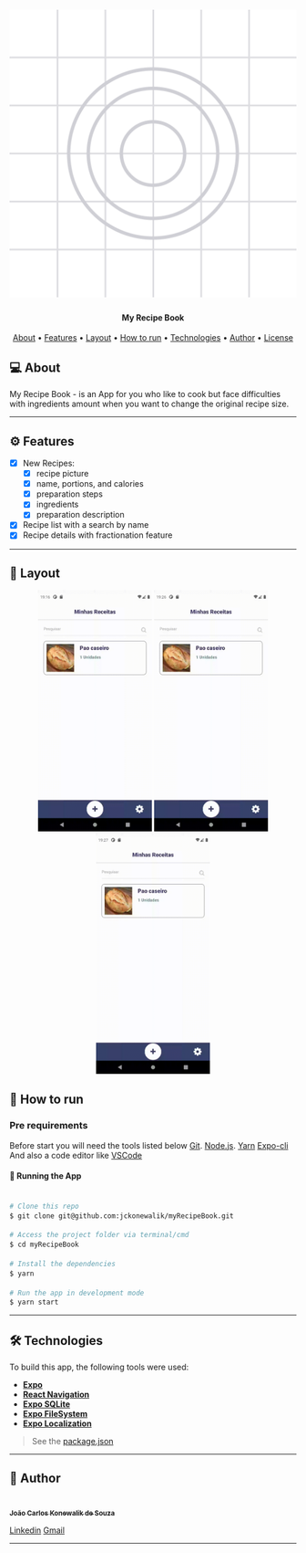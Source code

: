 <h1 align="center">
    <img alt="MyRecipeBook" title="#MyRecipeBook" src="./assets/adaptive-icon.png" />
</h1>
<h4 align="center"> 
	My Recipe Book
</h4>
<p align="center">
 <a href="#-about">About</a> •
 <a href="#-features">Features</a> •
 <a href="#-layout">Layout</a> • 
 <a href="#-how-to-run">How to run</a> • 
 <a href="#-technologies">Technologies</a> • 
 <a href="#-author">Author</a> • 
 <a href="#user-content-license">License</a>
</p>

## 💻 About

My Recipe Book - is an App for you who like to cook but face difficulties with ingredients amount when you want to change the original recipe size.

---

## ⚙️ Features

- [x] New Recipes:
  - [x] recipe picture
  - [x] name, portions, and calories
  - [x] preparation steps
  - [x] ingredients
  - [x] preparation description

- [x] Recipe list with a search by name
- [x] Recipe details with fractionation feature
  
---

## 🎨 Layout

<p align="center">
  <img alt="MyRecipeBook" title="#MyRecipeBook" src="./assets/myRecipeBook.gif" width="200px">
  <img alt="MyRecipeBook Edit" title="#MyRecipeBook_edit" src="./assets/myRecipeBook_edit.gif" width="200px">
  <img alt="MyRecipeBook Delete" title="#MyRecipeBook_delete" src="./assets/myRecipeBook_delete.gif" width="200px">
</p>

## 🚀 How to run

### Pre requirements

Before start you will need the tools listed below
[Git](https://git-scm.com). [Node.js](https://nodejs.org/en/). [Yarn](https://yarnpkg.com/) [Expo-cli](https://docs.expo.io/workflow/expo-cli/)
And also a code editor like [VSCode](https://code.visualstudio.com/)


#### 🧭 Running the App

```bash

# Clone this repo
$ git clone git@github.com:jckonewalik/myRecipeBook.git

# Access the project folder via terminal/cmd
$ cd myRecipeBook

# Install the dependencies
$ yarn

# Run the app in development mode
$ yarn start

```

---

## 🛠 Technologies

To build this app, the following tools were used:

-   **[Expo](https://expo.io/)**
-   **[React Navigation](https://reactnavigation.org/)**
-   **[Expo SQLite](https://docs.expo.io/versions/latest/sdk/sqlite/)**
-   **[Expo FileSystem](https://docs.expo.io/versions/latest/sdk/filesystem/)**
-   **[Expo Localization](https://docs.expo.io/versions/latest/sdk/localization/)**

> See the [package.json](https://github.com/jckonewalik/myRecipeBook/blob/master/package.json)

---

## 🦸 Author

<a href="https://github.com/jckonewalik">
 <img style="border-radius: 50%;" src="https://avatars.githubusercontent.com/u/8429781?v=4" width="100px;" alt=""/>
 <br />
 <sub><b>João Carlos Konewalik de Souza</b></sub></a> <a href="https://github.com/jckonewalik" title="JCS Tecnologia"></a>
 <br />

[Linkedin](https://www.linkedin.com/in/jckonewalik/) 
[Gmail](mailto:joaocksouza@gmail.com)

---
